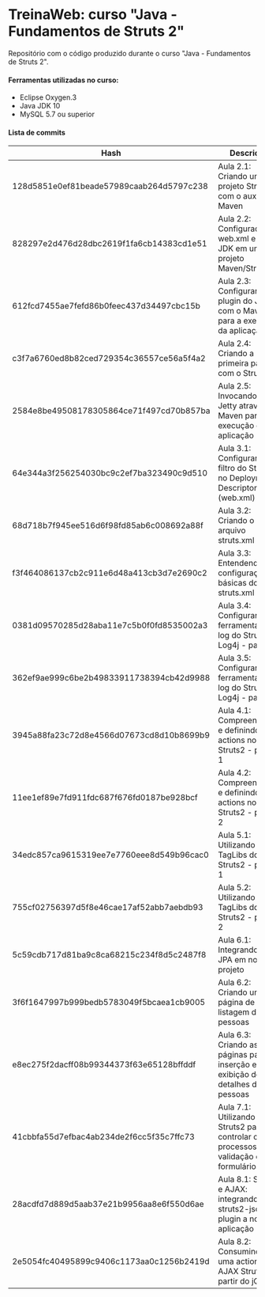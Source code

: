 # TreinaWeb: curso "Java - Fundamentos de Struts 2"

Repositório com o código produzido durante o curso "Java - Fundamentos de Struts 2".

#### Ferramentas utilizadas no curso:
  - Eclipse Oxygen.3
  - Java JDK 10
  - MySQL 5.7 ou superior

#### Lista de commits
| Hash | Descrição |
| ------ | ------ |
| 128d5851e0ef81beade57989caab264d5797c238 | Aula 2.1: Criando um projeto Struts2 com o auxílio do Maven  |
| 828297e2d476d28dbc2619f1fa6cb14383cd1e51 | Aula 2.2: Configuração do web.xml e do JDK em um projeto Maven/Struts2 |
| 612fcd7455ae7fefd86b0feec437d34497cbc15b | Aula 2.3: Configurando o plugin do Jetty com o Maven para a execução da aplicação |
| c3f7a6760ed8b82ced729354c36557ce56a5f4a2 | Aula 2.4: Criando a primeira página com o Struts2 |
| 2584e8be49508178305864ce71f497cd70b857ba | Aula 2.5: Invocando o Jetty através do Maven para execução da aplicação |
| 64e344a3f256254030bc9c2ef7ba323490c9d510 | Aula 3.1: Configurando o filtro do Struts2 no Deployment Descriptor (web.xml) |
| 68d718b7f945ee516d6f98fd85ab6c008692a88f | Aula 3.2: Criando o arquivo struts.xml |
| f3f464086137cb2c911e6d48a413cb3d7e2690c2 | Aula 3.3: Entendendo as configurações básicas do struts.xml |
| 0381d09570285d28aba11e7c5b0f0fd8535002a3 | Aula 3.4: Configurando a ferramenta de log do Struts2: o Log4j - parte 1 |
| 362ef9ae999c6be2b49833911738394cb42d9988 | Aula 3.5: Configurando a ferramenta de log do Struts2: o Log4j - parte 2 |
| 3945a88fa23c72d8e4566d07673cd8d10b8699b9 | Aula 4.1: Compreendendo e definindo actions no Struts2 - parte 1 |
| 11ee1ef89e7fd911fdc687f676fd0187be928bcf | Aula 4.2: Compreendendo e definindo actions no Struts2 - parte 2 |
| 34edc857ca9615319ee7e7760eee8d549b96cac0 | Aula 5.1: Utilizando as TagLibs do Struts2 - parte 1 |
| 755cf02756397d5f8e46cae17af52abb7aebdb93 | Aula 5.2: Utilizando as TagLibs do Struts2 - parte 2 |
| 5c59cdb717d81ba9c8ca68215c234f8d5c2487f8 | Aula 6.1: Integrando a JPA em nosso projeto |
| 3f6f1647997b999bedb5783049f5bcaea1cb9005 | Aula 6.2: Criando uma página de listagem de pessoas |
| e8ec275f2dacff08b99344373f63e65128bffddf | Aula 6.3: Criando as páginas para inserção e exibição de detalhes das pessoas |
| 41cbbfa55d7efbac4ab234de2f6cc5f35c7ffc73 | Aula 7.1: Utilizando o Struts2 para controlar os processos de validação de formulários |
| 28acdfd7d889d5aab37e21b9956aa8e6f550d6ae | Aula 8.1: Struts2 e AJAX: integrando o struts2-json-plugin a nossa aplicação |
| 2e5054fc40495899c9406c1173aa0c1256b2419d | Aula 8.2: Consumindo uma action AJAX Struts2 a partir do jQuery |
